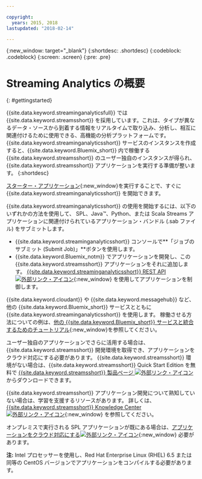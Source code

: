 ```yaml
---

copyright:
  years: 2015, 2018
lastupdated: "2018-02-14"

---
```


<!-- Attribute definitions -->
{:new_window: target="_blank"}
{:shortdesc: .shortdesc}
{:codeblock: .codeblock}
{:screen: .screen}
{:pre: .pre}


# Streaming Analytics の概要
{: #gettingstarted}

{{site.data.keyword.streaminganalyticsfull}} では {{site.data.keyword.streamsshort}} を採用しています。これは、タイプが異なるデータ・ソースから到着する情報をリアルタイムで取り込み、分析し、相互に関連付けるために使用できる、高機能の分析プラットフォームです。 {{site.data.keyword.streaminganalyticsshort}} サービスのインスタンスを作成すると、{{site.data.keyword.Bluemix_short}} 内で稼働する {{site.data.keyword.streamsshort}} のユーザー独自のインスタンスが得られ、{{site.data.keyword.streamsshort}} アプリケーションを実行する準備が整います。
{:shortdesc}

[スターター・アプリケーション](/docs/services/StreamingAnalytics/t_starter_app_deploy.html){:new_window}を実行することで、すぐに {{site.data.keyword.streaminganalyticsshort}} を開始できます。

{{site.data.keyword.streaminganalyticsshort}} の使用を開始するには、以下のいずれかの方法を使用して、 SPL、Java™、Python、または Scala Streams アプリケーションに関連付けられているアプリケーション・バンドル (.sab ファイル) をサブミットします。
* {{site.data.keyword.streaminganalyticsshort}} コンソールで**「ジョブのサブミット (Submit Job)」**ボタンを使用します。
* {{site.data.keyword.Bluemix_notm}} でアプリケーションを開発し、この {{site.data.keyword.streamsshort}} アプリケーションをそれに追加します。 [{{site.data.keyword.streaminganalyticsshort}} REST API ![外部リンク・アイコン](../../icons/launch-glyph.svg "外部リンク・アイコン")](https://console.ng.bluemix.net/apidocs/220){:new_window} を使用してアプリケーションを制御します。

{{site.data.keyword.cloudant}} や {{site.data.keyword.messagehub}} など、他の {{site.data.keyword.Bluemix_short}} サービスとともに {{site.data.keyword.streaminganalyticsshort}} を使用します。 稼働させる方法についての例は、[他の {{site.data.keyword.Bluemix_short}} サービスと統合するためのチュートリアル](/docs/services/StreamingAnalytics/r_integrating_cloudant_rest.html){:new_window}を参照してください。

ユーザー独自のアプリケーションでさらに活用する場合は、{{site.data.keyword.streamsshort}} 開発環境を取得でき、アプリケーションをクラウド対応にする必要があります。 {{site.data.keyword.streamsshort}} 環境がない場合は、{{site.data.keyword.streamsshort}} Quick Start Edition を無料で [{{site.data.keyword.streamsshort}} 製品ページ ![外部リンク・アイコン](../../icons/launch-glyph.svg "外部リンク・アイコン")](https://www.ibm.com/analytics/us/en/technology/stream-computing/#products) からダウンロードできます。

{{site.data.keyword.streamsshort}} アプリケーション開発について熟知していない場合は、学習を支援するリソースがあります。 詳しくは、[{{site.data.keyword.streamsshort}} Knowledge Center ![外部リンク・アイコン](../../icons/launch-glyph.svg "外部リンク・アイコン")](https://www.ibm.com/support/knowledgecenter/en/SSCRJU_4.2.0/com.ibm.streams.welcome.doc/doc/kc-homepage.html){:new_window} を参照してください。

オンプレミスで実行される SPL アプリケーションが既にある場合は、[アプリケーションをクラウド対応にする![外部リンク・アイコン](../../icons/launch-glyph.svg "外部リンク・アイコン")](https://developer.ibm.com/streamsdev/docs/getting-spl-application-ready-cloud/){:new_window} 必要があります。

**注:** Intel プロセッサーを使用し、Red Hat Enterprise Linux (RHEL) 6.5 または同等の CentOS バージョンでアプリケーションをコンパイルする必要があります。
